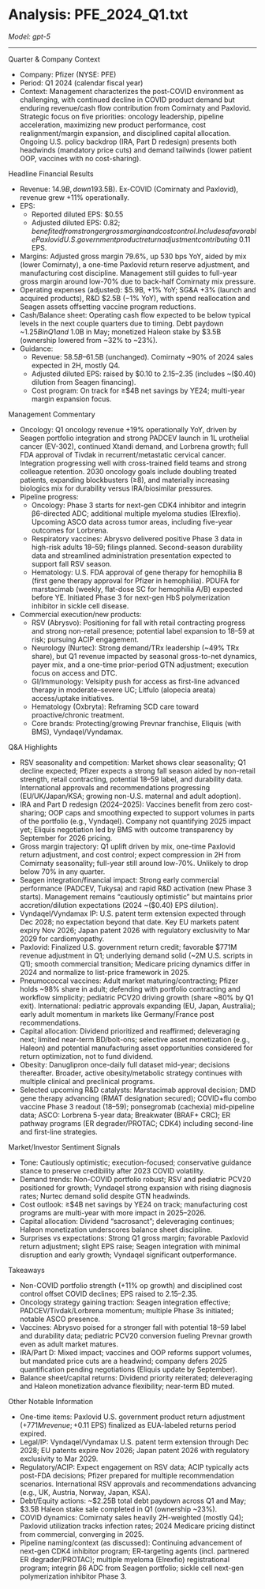 # Analysis: PFE_2024_Q1.txt

*Model: gpt-5*

---

Quarter & Company Context
- Company: Pfizer (NYSE: PFE)
- Period: Q1 2024 (calendar fiscal year)
- Context: Management characterizes the post-COVID environment as challenging, with continued decline in COVID product demand but enduring revenue/cash flow contribution from Comirnaty and Paxlovid. Strategic focus on five priorities: oncology leadership, pipeline acceleration, maximizing new product performance, cost realignment/margin expansion, and disciplined capital allocation. Ongoing U.S. policy backdrop (IRA, Part D redesign) presents both headwinds (mandatory price cuts) and demand tailwinds (lower patient OOP, vaccines with no cost-sharing).

Headline Financial Results
- Revenue: $14.9B, down 19% operationally YoY (−$3.5B). Ex-COVID (Comirnaty and Paxlovid), revenue grew +11% operationally.
- EPS:
  - Reported diluted EPS: $0.55
  - Adjusted diluted EPS: $0.82; benefited from stronger gross margin and cost control. Includes a favorable Paxlovid U.S. government product return adjustment contributing ~$0.11 EPS.
- Margins: Adjusted gross margin 79.6%, up 530 bps YoY, aided by mix (lower Comirnaty), a one-time Paxlovid return reserve adjustment, and manufacturing cost discipline. Management still guides to full-year gross margin around low-70% due to back-half Comirnaty mix pressure.
- Operating expenses (adjusted): $5.9B, +1% YoY; SG&A +3% (launch and acquired products), R&D $2.5B (−1% YoY), with spend reallocation and Seagen assets offsetting vaccine program reductions.
- Cash/Balance sheet: Operating cash flow expected to be below typical levels in the next couple quarters due to timing. Debt paydown ~$1.25B in Q1 and ~$1.0B in May; monetized Haleon stake by $3.5B (ownership lowered from ~32% to ~23%).
- Guidance:
  - Revenue: $58.5B–$61.5B (unchanged). Comirnaty ~90% of 2024 sales expected in 2H, mostly Q4.
  - Adjusted diluted EPS: raised by $0.10 to $2.15–$2.35 (includes ~($0.40) dilution from Seagen financing).
  - Cost program: On track for ≥$4B net savings by YE24; multi-year margin expansion focus.

Management Commentary
- Oncology: Q1 oncology revenue +19% operationally YoY, driven by Seagen portfolio integration and strong PADCEV launch in 1L urothelial cancer (EV-302), continued Xtandi demand, and Lorbrena growth; full FDA approval of Tivdak in recurrent/metastatic cervical cancer. Integration progressing well with cross-trained field teams and strong colleague retention. 2030 oncology goals include doubling treated patients, expanding blockbusters (≥8), and materially increasing biologics mix for durability versus IRA/biosimilar pressures.
- Pipeline progress:
  - Oncology: Phase 3 starts for next-gen CDK4 inhibitor and integrin β6-directed ADC; additional multiple myeloma studies (Elrexfio). Upcoming ASCO data across tumor areas, including five-year outcomes for Lorbrena.
  - Respiratory vaccines: Abrysvo delivered positive Phase 3 data in high-risk adults 18–59; filings planned. Second-season durability data and streamlined administration presentation expected to support fall RSV season.
  - Hematology: U.S. FDA approval of gene therapy for hemophilia B (first gene therapy approval for Pfizer in hemophilia). PDUFA for marstacimab (weekly, flat-dose SC for hemophilia A/B) expected before YE. Initiated Phase 3 for next-gen HbS polymerization inhibitor in sickle cell disease.
- Commercial execution/new products:
  - RSV (Abrysvo): Positioning for fall with retail contracting progress and strong non-retail presence; potential label expansion to 18–59 at risk; pursuing ACIP engagement.
  - Neurology (Nurtec): Strong demand/TRx leadership (~49% TRx share), but Q1 revenue impacted by seasonal gross-to-net dynamics, payer mix, and a one-time prior-period GTN adjustment; execution focus on access and DTC.
  - GI/Immunology: Velsipity push for access as first-line advanced therapy in moderate–severe UC; Litfulo (alopecia areata) access/uptake initiatives.
  - Hematology (Oxbryta): Reframing SCD care toward proactive/chronic treatment.
  - Core brands: Protecting/growing Prevnar franchise, Eliquis (with BMS), Vyndaqel/Vyndamax.

Q&A Highlights
- RSV seasonality and competition: Market shows clear seasonality; Q1 decline expected; Pfizer expects a strong fall season aided by non-retail strength, retail contracting, potential 18–59 label, and durability data. International approvals and recommendations progressing (EU/UK/Japan/KSA; growing non-U.S. maternal and adult adoption).
- IRA and Part D redesign (2024–2025): Vaccines benefit from zero cost-sharing; OOP caps and smoothing expected to support volumes in parts of the portfolio (e.g., Vyndaqel). Company not quantifying 2025 impact yet; Eliquis negotiation led by BMS with outcome transparency by September for 2026 pricing.
- Gross margin trajectory: Q1 uplift driven by mix, one-time Paxlovid return adjustment, and cost control; expect compression in 2H from Comirnaty seasonality; full-year still around low-70%. Unlikely to drop below 70% in any quarter.
- Seagen integration/financial impact: Strong early commercial performance (PADCEV, Tukysa) and rapid R&D activation (new Phase 3 starts). Management remains “cautiously optimistic” but maintains prior accretion/dilution expectations (2024 ~($0.40) EPS dilution).
- Vyndaqel/Vyndamax IP: U.S. patent term extension expected through Dec 2028; no expectation beyond that date. Key EU markets patent expiry Nov 2026; Japan patent 2026 with regulatory exclusivity to Mar 2029 for cardiomyopathy.
- Paxlovid: Finalized U.S. government return credit; favorable $771M revenue adjustment in Q1; underlying demand solid (~2M U.S. scripts in Q1); smooth commercial transition; Medicare pricing dynamics differ in 2024 and normalize to list-price framework in 2025.
- Pneumococcal vaccines: Adult market maturing/contracting; Pfizer holds ~98% share in adult; defending with portfolio contracting and workflow simplicity; pediatric PCV20 driving growth (share ~80% by Q1 exit). International: pediatric approvals expanding (EU, Japan, Australia); early adult momentum in markets like Germany/France post recommendations.
- Capital allocation: Dividend prioritized and reaffirmed; deleveraging next; limited near-term BD/bolt-ons; selective asset monetization (e.g., Haleon) and potential manufacturing asset opportunities considered for return optimization, not to fund dividend.
- Obesity: Danuglipron once-daily full dataset mid-year; decisions thereafter. Broader, active obesity/metabolic strategy continues with multiple clinical and preclinical programs.
- Selected upcoming R&D catalysts: Marstacimab approval decision; DMD gene therapy advancing (RMAT designation secured); COVID+flu combo vaccine Phase 3 readout (18–59); ponsegromab (cachexia) mid-pipeline data; ASCO: Lorbrena 5-year data; Breakwater (BRAF+ CRC); ER pathway programs (ER degrader/PROTAC; CDK4) including second-line and first-line strategies.

Market/Investor Sentiment Signals
- Tone: Cautiously optimistic; execution-focused; conservative guidance stance to preserve credibility after 2023 COVID volatility.
- Demand trends: Non-COVID portfolio robust; RSV and pediatric PCV20 positioned for growth; Vyndaqel strong expansion with rising diagnosis rates; Nurtec demand solid despite GTN headwinds.
- Cost outlook: ≥$4B net savings by YE24 on track; manufacturing cost programs are multi-year with more impact in 2025–2026.
- Capital allocation: Dividend “sacrosanct”; deleveraging continues; Haleon monetization underscores balance sheet discipline.
- Surprises vs expectations: Strong Q1 gross margin; favorable Paxlovid return adjustment; slight EPS raise; Seagen integration with minimal disruption and early growth; Vyndaqel significant outperformance.

Takeaways
- Non-COVID portfolio strength (+11% op growth) and disciplined cost control offset COVID declines; EPS raised to $2.15–$2.35.
- Oncology strategy gaining traction: Seagen integration effective; PADCEV/Tivdak/Lorbrena momentum; multiple Phase 3s initiated; notable ASCO presence.
- Vaccines: Abrysvo poised for a stronger fall with potential 18–59 label and durability data; pediatric PCV20 conversion fueling Prevnar growth even as adult market matures.
- IRA/Part D: Mixed impact; vaccines and OOP reforms support volumes, but mandated price cuts are a headwind; company defers 2025 quantification pending negotiations (Eliquis update by September).
- Balance sheet/capital returns: Dividend priority reiterated; deleveraging and Haleon monetization advance flexibility; near-term BD muted.

Other Notable Information
- One-time items: Paxlovid U.S. government product return adjustment (+$771M revenue; +$0.11 EPS) finalized as EUA-labeled returns period expired.
- Legal/IP: Vyndaqel/Vyndamax U.S. patent term extension through Dec 2028; EU patents expire Nov 2026; Japan patent 2026 with regulatory exclusivity to Mar 2029.
- Regulatory/ACIP: Expect engagement on RSV data; ACIP typically acts post-FDA decisions; Pfizer prepared for multiple recommendation scenarios. International RSV approvals and recommendations advancing (e.g., UK, Austria, Norway, Japan, KSA).
- Debt/Equity actions: ~$2.25B total debt paydown across Q1 and May; $3.5B Haleon stake sale completed in Q1 (ownership ~23%).
- COVID dynamics: Comirnaty sales heavily 2H-weighted (mostly Q4); Paxlovid utilization tracks infection rates; 2024 Medicare pricing distinct from commercial, converging in 2025.
- Pipeline naming/context (as discussed): Continuing advancement of next-gen CDK4 inhibitor program; ER-targeting agents (incl. partnered ER degrader/PROTAC); multiple myeloma (Elrexfio) registrational program; integrin β6 ADC from Seagen portfolio; sickle cell next-gen polymerization inhibitor Phase 3.